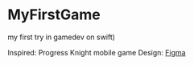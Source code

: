 # MyFirstGame
my first try in gamedev on swift)

Inspired: Progress Knight mobile game
Design: [Figma](https://www.figma.com/file/yH0IN0daUmNBCAeus0EYNS/Untitled?type=design&node-id=10%3A35&mode=design&t=9hu0CscKv7upMZGk-1)
